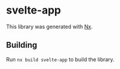 # svelte-app

This library was generated with [Nx](https://nx.dev).

## Building

Run `nx build svelte-app` to build the library.

